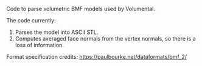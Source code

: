 Code to parse volumetric BMF models used by Volumental.

The code currently:

1. Parses the model into ASCII STL.
2. Computes averaged face normals from the vertex normals, so there is a loss of information.

Format specification credits: https://paulbourke.net/dataformats/bmf_2/
